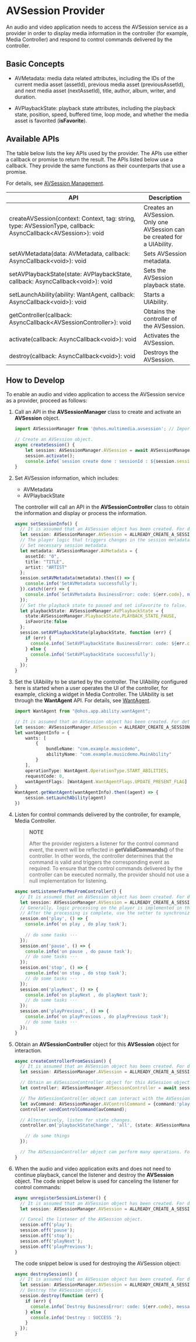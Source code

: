 # AVSession Provider

An audio and video application needs to access the AVSession service as a provider in order to display media information in the controller (for example, Media Controller) and respond to control commands delivered by the controller.

## Basic Concepts

- AVMetadata: media data related attributes, including the IDs of the current media asset (assetId), previous media asset (previousAssetId), and next media asset (nextAssetId), title, author, album, writer, and duration.

- AVPlaybackState: playback state attributes, including the playback state, position, speed, buffered time, loop mode, and whether the media asset is favorited (**isFavorite**).

## Available APIs

The table below lists the key APIs used by the provider. The APIs use either a callback or promise to return the result. The APIs listed below use a callback. They provide the same functions as their counterparts that use a promise.

For details, see [AVSession Management](../reference/apis/js-apis-avsession.md).

| API| Description| 
| -------- | -------- |
| createAVSession(context: Context, tag: string, type: AVSessionType, callback: AsyncCallback&lt;AVSession&gt;): void | Creates an AVSession.<br>Only one AVSession can be created for a UIAbility.| 
| setAVMetadata(data: AVMetadata, callback: AsyncCallback&lt;void&gt;): void | Sets AVSession metadata.| 
| setAVPlaybackState(state: AVPlaybackState, callback: AsyncCallback&lt;void&gt;): void | Sets the AVSession playback state.| 
| setLaunchAbility(ability: WantAgent, callback: AsyncCallback&lt;void&gt;): void | Starts a UIAbility.| 
| getController(callback: AsyncCallback&lt;AVSessionController&gt;): void | Obtains the controller of the AVSession.| 
| activate(callback: AsyncCallback&lt;void&gt;): void | Activates the AVSession.| 
| destroy(callback: AsyncCallback&lt;void&gt;): void | Destroys the AVSession.| 

## How to Develop

To enable an audio and video application to access the AVSession service as a provider, proceed as follows:

1. Call an API in the **AVSessionManager** class to create and activate an **AVSession** object.
     
   ```ts
   import AVSessionManager from '@ohos.multimedia.avsession'; // Import the AVSessionManager module.
   
   // Create an AVSession object.
   async createSession() {
       let session: AVSessionManager.AVSession = await AVSessionManager.createAVSession(this.context, 'SESSION_NAME', 'audio');
       session.activate();
       console.info(`session create done : sessionId : ${session.sessionId}`);
   }
   ```

2. Set AVSession information, which includes:
   - AVMetadata
   - AVPlaybackState

   The controller will call an API in the **AVSessionController** class to obtain the information and display or process the information.
     
   ```ts
   async setSessionInfo() {
     // It is assumed that an AVSession object has been created. For details about how to create an AVSession object, see the node snippet above.
     let session: AVSessionManager.AVSession = ALLREADY_CREATE_A_SESSION;
     // The player logic that triggers changes in the session metadata and playback state is omitted here.
     // Set necessary session metadata.
     let metadata: AVSessionManager.AVMetadata = {
       assetId: "0",
       title: "TITLE",
       artist: "ARTIST"
     };
     session.setAVMetadata(metadata).then(() => {
       console.info('SetAVMetadata successfully');
     }).catch((err) => {
       console.info(`SetAVMetadata BusinessError: code: ${err.code}, message: ${err.message}`);
     });
     // Set the playback state to paused and set isFavorite to false.
     let playbackState: AVSessionManager.AVPlaybackState = {
       state:AVSessionManager.PlaybackState.PLAYBACK_STATE_PAUSE,
       isFavorite:false
     };
     session.setAVPlaybackState(playbackState, function (err) {
       if (err) {
         console.info(`SetAVPlaybackState BusinessError: code: ${err.code}, message: ${err.message}`);
       } else {
         console.info('SetAVPlaybackState successfully');
       }
     });
   }
   ```

3. Set the UIAbility to be started by the controller. The UIAbility configured here is started when a user operates the UI of the controller, for example, clicking a widget in Media Controller.
   The UIAbility is set through the **WantAgent** API. For details, see [WantAgent](../reference/apis/js-apis-app-ability-wantAgent.md).
 
   ```ts
   import WantAgent from "@ohos.app.ability.wantAgent";
   ```

   ```ts
   // It is assumed that an AVSession object has been created. For details about how to create an AVSession object, see the node snippet above.
   let session: AVSessionManager.AVSession = ALLREADY_CREATE_A_SESSION;
   let wantAgentInfo = {
       wants: [
           {
               bundleName: "com.example.musicdemo",
               abilityName: "com.example.musicdemo.MainAbility"
           }
       ],
       operationType: WantAgent.OperationType.START_ABILITIES,
       requestCode: 0,
       wantAgentFlags: [WantAgent.WantAgentFlags.UPDATE_PRESENT_FLAG]
   }
   WantAgent.getWantAgent(wantAgentInfo).then((agent) => {
       session.setLaunchAbility(agent)
   })
   ```

4. Listen for control commands delivered by the controller, for example, Media Controller.
   > **NOTE**
   >
   > After the provider registers a listener for the control command event, the event will be reflected in **getValidCommands()** of the controller. In other words, the controller determines that the command is valid and triggers the corresponding event as required. To ensure that the control commands delivered by the controller can be executed normally, the provider should not use a null implementation for listening.
     
   ```ts
   async setListenerForMesFromController() {
     // It is assumed that an AVSession object has been created. For details about how to create an AVSession object, see the node snippet above.
     let session: AVSessionManager.AVSession = ALLREADY_CREATE_A_SESSION;
     // Generally, logic processing on the player is implemented in the listener.
     // After the processing is complete, use the setter to synchronize the playback information. For details, see the code snippet above.
     session.on('play', () => {
       console.info('on play , do play task');
       
       // do some tasks ···
     });
     session.on('pause', () => {
       console.info('on pause , do pause task');
       // do some tasks ···
     });
     session.on('stop', () => {
       console.info('on stop , do stop task');
       // do some tasks ···
     });
     session.on('playNext', () => {
       console.info('on playNext , do playNext task');
       // do some tasks ···
     });
     session.on('playPrevious', () => {
       console.info('on playPrevious , do playPrevious task');
       // do some tasks ···
     });
   }
   ```

5. Obtain an **AVSessionController** object for this **AVSession** object for interaction.
     
   ```ts
   async createControllerFromSession() {
     // It is assumed that an AVSession object has been created. For details about how to create an AVSession object, see the node snippet above.
     let session: AVSessionManager.AVSession = ALLREADY_CREATE_A_SESSION;
   
     // Obtain an AVSessionController object for this AVSession object.
     let controller: AVSessionManager.AVSessionController = await session.getController();
   
     // The AVSessionController object can interact with the AVSession object, for example, by delivering a control command.
     let avCommand: AVSessionManager.AVControlCommand = {command:'play'};
     controller.sendControlCommand(avCommand);
   
     // Alternatively, listen for state changes.
     controller.on('playbackStateChange', 'all', (state: AVSessionManager.AVPlaybackState) => {
   
       // do some things
     });
   
     // The AVSessionController object can perform many operations. For details, see the description of the controller.
   }
   ```

6. When the audio and video application exits and does not need to continue playback, cancel the listener and destroy the **AVSession** object.
   The code snippet below is used for canceling the listener for control commands:

   ```ts
   async unregisterSessionListener() {
     // It is assumed that an AVSession object has been created. For details about how to create an AVSession object, see the node snippet above.
     let session: AVSessionManager.AVSession = ALLREADY_CREATE_A_SESSION;
   
     // Cancel the listener of the AVSession object.
     session.off('play');
     session.off('pause');
     session.off('stop');
     session.off('playNext');
     session.off('playPrevious');
   }
   ```

     The code snippet below is used for destroying the AVSession object:
     
   ```ts
   async destroySession() {
     // It is assumed that an AVSession object has been created. For details about how to create an AVSession object, see the node snippet above.
     let session: AVSessionManager.AVSession = ALLREADY_CREATE_A_SESSION;
     // Destroy the AVSession object.
     session.destroy(function (err) {
       if (err) {
         console.info(`Destroy BusinessError: code: ${err.code}, message: ${err.message}`);
       } else {
         console.info('Destroy : SUCCESS ');
       }
     });
   }
   ```
